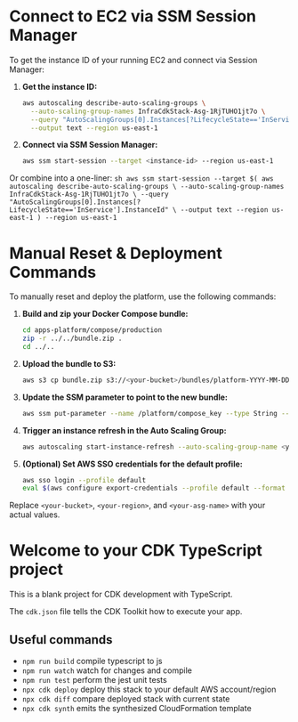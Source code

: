 # Connect to EC2 via SSM Session Manager

To get the instance ID of your running EC2 and connect via Session Manager:

1. **Get the instance ID:**
	```sh
	aws autoscaling describe-auto-scaling-groups \
	  --auto-scaling-group-names InfraCdkStack-Asg-1RjTUHO1jt7o \
	  --query "AutoScalingGroups[0].Instances[?LifecycleState=='InService'].InstanceId" \
	  --output text --region us-east-1
	```

2. **Connect via SSM Session Manager:**
	```sh
	aws ssm start-session --target <instance-id> --region us-east-1
	```

Or combine into a one-liner:
	```sh
	aws ssm start-session --target $(
	  aws autoscaling describe-auto-scaling-groups \
		 --auto-scaling-group-names InfraCdkStack-Asg-1RjTUHO1jt7o \
		 --query "AutoScalingGroups[0].Instances[?LifecycleState=='InService'].InstanceId" \
		 --output text --region us-east-1
	) --region us-east-1
	```
# Manual Reset & Deployment Commands

To manually reset and deploy the platform, use the following commands:

1. **Build and zip your Docker Compose bundle:**
	```sh
	cd apps-platform/compose/production
	zip -r ../../bundle.zip .
	cd ../..
	```

2. **Upload the bundle to S3:**
	```sh
	aws s3 cp bundle.zip s3://<your-bucket>/bundles/platform-YYYY-MM-DD.zip --profile default --region <your-region>
	```

3. **Update the SSM parameter to point to the new bundle:**
	```sh
	aws ssm put-parameter --name /platform/compose_key --type String --value "bundles/platform-YYYY-MM-DD.zip" --overwrite --profile default --region <your-region>
	```

4. **Trigger an instance refresh in the Auto Scaling Group:**
	```sh
	aws autoscaling start-instance-refresh --auto-scaling-group-name <your-asg-name> --profile default --region <your-region>
	```

5. **(Optional) Set AWS SSO credentials for the default profile:**
	```sh
	aws sso login --profile default
	eval $(aws configure export-credentials --profile default --format env)
	```

Replace `<your-bucket>`, `<your-region>`, and `<your-asg-name>` with your actual values.
# Welcome to your CDK TypeScript project

This is a blank project for CDK development with TypeScript.

The `cdk.json` file tells the CDK Toolkit how to execute your app.

## Useful commands

* `npm run build`   compile typescript to js
* `npm run watch`   watch for changes and compile
* `npm run test`    perform the jest unit tests
* `npx cdk deploy`  deploy this stack to your default AWS account/region
* `npx cdk diff`    compare deployed stack with current state
* `npx cdk synth`   emits the synthesized CloudFormation template
